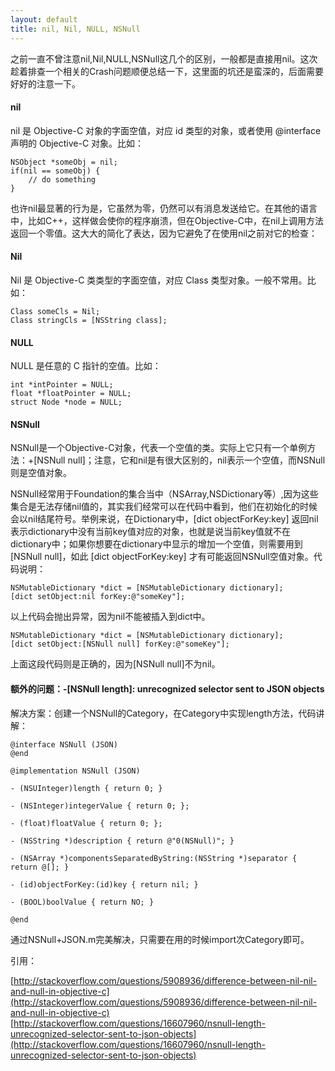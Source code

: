 ```yaml
---
layout: default
title: nil, Nil, NULL, NSNull
---
```


之前一直不曾注意nil,Nil,NULL,NSNull这几个的区别，一般都是直接用nil。这次趁着排查一个相关的Crash问题顺便总结一下，这里面的坑还是蛮深的，后面需要好好的注意一下。

#### nil

nil 是 Objective-C 对象的字面空值，对应 id 类型的对象，或者使用 @interface 声明的 Objective-C 对象。比如：

	NSObject *someObj = nil;
	if(nil == someObj) {
		// do something
	}

也许nil最显著的行为是，它虽然为零，仍然可以有消息发送给它。在其他的语言中，比如C++，这样做会使你的程序崩溃，但在Objective-C中，在nil上调用方法返回一个零值。这大大的简化了表达，因为它避免了在使用nil之前对它的检查：

#### Nil

Nil 是 Objective-C 类类型的字面空值，对应 Class 类型对象。一般不常用。比如：

	Class someCls = Nil;
	Class stringCls = [NSString class];

#### NULL

NULL 是任意的 C 指针的空值。比如：

	int *intPointer = NULL;
	float *floatPointer = NULL;
	struct Node *node = NULL;

#### NSNull

NSNull是一个Objective-C对象，代表一个空值的类。实际上它只有一个单例方法：+[NSNull null]；注意，它和nil是有很大区别的，nil表示一个空值，而NSNull则是空值对象。

NSNull经常用于Foundation的集合当中（NSArray,NSDictionary等）,因为这些集合是无法存储nil值的，其实我们经常可以在代码中看到，他们在初始化的时候会以nil结尾符号。举例来说，在Dictionary中，[dict objectForKey:key] 返回nil表示dictionary中没有当前key值对应的对象，也就是说当前key值就不在dictionary中；如果你想要在dictionary中显示的增加一个空值，则需要用到[NSNull null]，如此 [dict objectForKey:key] 才有可能返回NSNull空值对象。代码说明：

	NSMutableDictionary *dict = [NSMutableDictionary dictionary];
	[dict setObject:nil forKey:@"someKey"];
以上代码会抛出异常，因为nil不能被插入到dict中。

	NSMutableDictionary *dict = [NSMutableDictionary dictionary];
	[dict setObject:[NSNull null] forKey:@"someKey"];
上面这段代码则是正确的，因为[NSNull null]不为nil。

#### 额外的问题：-[NSNull length]: unrecognized selector sent to JSON objects

解决方案：创建一个NSNull的Category，在Category中实现length方法，代码讲解：

	@interface NSNull (JSON)
	@end

	@implementation NSNull (JSON)

	- (NSUInteger)length { return 0; }

	- (NSInteger)integerValue { return 0; };

	- (float)floatValue { return 0; };

	- (NSString *)description { return @"0(NSNull)"; }

	- (NSArray *)componentsSeparatedByString:(NSString *)separator { return @[]; }

	- (id)objectForKey:(id)key { return nil; }

	- (BOOL)boolValue { return NO; }

	@end

通过NSNull+JSON.m完美解决，只需要在用的时候import次Category即可。

引用：

[http://stackoverflow.com/questions/5908936/difference-between-nil-nil-and-null-in-objective-c](http://stackoverflow.com/questions/5908936/difference-between-nil-nil-and-null-in-objective-c)
[http://stackoverflow.com/questions/16607960/nsnull-length-unrecognized-selector-sent-to-json-objects](http://stackoverflow.com/questions/16607960/nsnull-length-unrecognized-selector-sent-to-json-objects)
